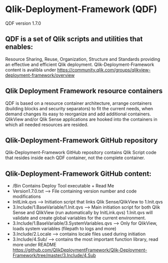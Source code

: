 # Qlik-Deployment-Framework (QDF)
QDF version 1.7.0

## QDF is a set of Qlik scripts and utilities that enables: 
Resource Sharing, Reuse, Organization, Structure and Standards providing an effective and efficient Qlik deployment.
Qlik-Deployment-Framework content is avalibla under https://community.qlik.com/groups/qlikview-deployment-framework/overview

## Qlik Deployment Framework resource containers
QDF is based on a resource container architecture, arrange containers (building blocks and security separators) to fit the current needs, when demand changes its easy to reorganize and add additional containers. QlikView and/or Qlik Sense applications are hooked into the containers in which all needed resources are resided.

## Qlik-Deployment-Framework GitHub repository
Qlik-Deployment-Framework GitHub repository contains Qlik Script code that resides inside each QDF container, not the complete container.
## Qlik-Deployment-Framework GitHub content:
- /Bin Contains Deploy Tool executable + Read Me
- Version1.7.0.txt --> File containing version number and code modifications
- InitLink.qvs --> Initiation script that links Qlik Sense/QlikView to 1.Init.qvs
- 3.Include/1.BaseVariable/1.Init.qvs --> Main initiation script for both Qlik Sense and QlikView (run automatically by InitLink.qvs) 1.Init.qvs will validate and create global variables for the current environment.
- 3.Include/1.BaseVariable/3.SystemVariables.qvs --> Only for QlikView, loads system variables (filepath to logs and more)
- 3.Include/2.Locale --> contains locale files used during initiation
- 3.Include/4.Sub/  --> contains the most important function library, read more under README https://github.com/QlikDeploymentFramework/Qlik-Deployment-Framework/tree/master/3.Include/4.Sub

